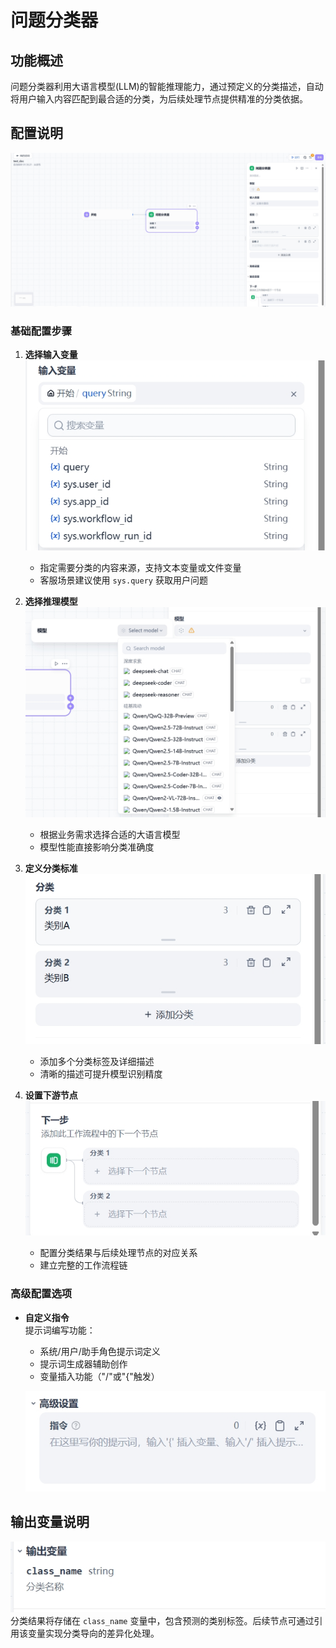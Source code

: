 # 问题分类器

## 功能概述

问题分类器利用大语言模型(LLM)的智能推理能力，通过预定义的分类描述，自动将用户输入内容匹配到最合适的分类，为后续处理节点提供精准的分类依据。

## 配置说明

![问题分类器配置界面](../../../public/question-class1.png)

### 基础配置步骤

1. **选择输入变量**
    ![选择变量](../../../public/question-class2.png)
   - 指定需要分类的内容来源，支持文本变量或文件变量
   - 客服场景建议使用 `sys.query` 获取用户问题

2. **选择推理模型**
    ![选择模型](../../../public/question-class3.png)
   - 根据业务需求选择合适的大语言模型
   - 模型性能直接影响分类准确度

3. **定义分类标准**
    ![分类标准](../../../public/question-class4.png)
   - 添加多个分类标签及详细描述
   - 清晰的描述可提升模型识别精度

4. **设置下游节点**
    ![下游节点](../../../public/question-class5.png)
   - 配置分类结果与后续处理节点的对应关系
   - 建立完整的工作流程链

### 高级配置选项

- **自定义指令**  
    提示词编写功能：
  - 系统/用户/助手角色提示词定义
  - 提示词生成器辅助创作
  - 变量插入功能（"/"或"{"触发）

  ![提示词编辑界面](../../../public/question-class6.png)
 

## 输出变量说明
![输出变量说明](../../../public/question-class7.png)
分类结果将存储在 `class_name` 变量中，包含预测的类别标签。后续节点可通过引用该变量实现分类导向的差异化处理。